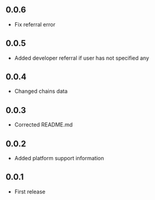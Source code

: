 ## 0.0.6

- Fix referral error

## 0.0.5

- Added developer referral if user has not specified any

## 0.0.4

- Changed chains data

## 0.0.3

- Corrected README.md

## 0.0.2

- Added platform support information

## 0.0.1

- First release
